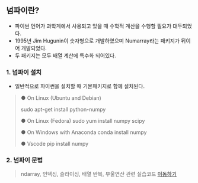 ## 넘파이란?
- 파이썬 언어가 과학계에서 사용되고 있을 때 수학적 계산을 수행할 필요가 대두되었다.
- 1995년 Jim Hugunin이 숫자형으로 개발하였으며 Numarray라는 패키지가 뒤이어 개발되었다.
- 두 패키지는 모두 배열 계산에 특수화 되어있다.

### 1. 넘파이 설치
- 일반적으로 파이썬을 설치할 때 기본패키지로 함께 설치된다.
> ● On Linux (Ubuntu and Debian)
> 
>   sudo apt-get install python-numpy
>   
> ● On Linux (Fedora)
>   sudo yum install numpy scipy
>   
> ● On Windows with Anaconda
>   conda install numpy
>   
> ● Vscode
>   pip install numpy

### 2. 넘파이 문법
> ndarray, 인덱싱, 슬라이싱, 배열 반복, 부울연산 관련 실습코드 [이동하기](./02_Numpy/1_numpy.ipynb)

